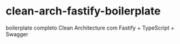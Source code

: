# clean-arch-fastify-boilerplate
boilerplate completo Clean Architecture com Fastify + TypeScript + Swagger
